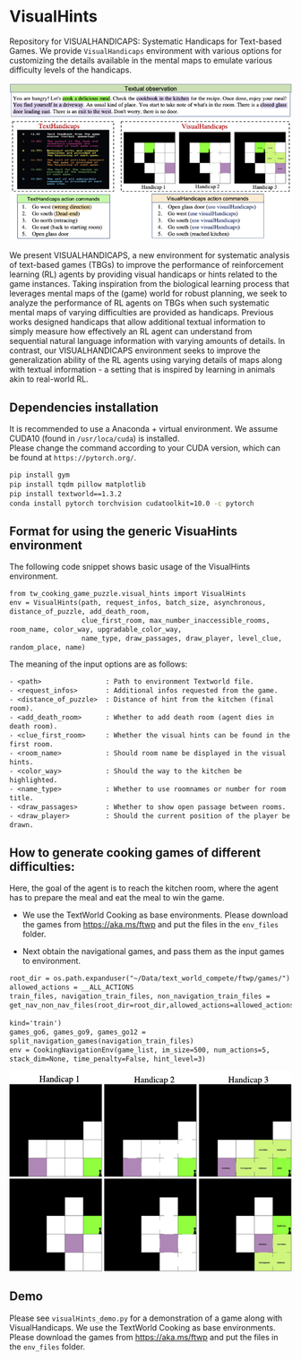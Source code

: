 # VisualHints
Repository for VISUALHANDICAPS: Systematic Handicaps for Text-based Games. We provide `VisualHandicaps` environment with various options for customizing the details available in the mental maps to emulate various difficulty levels of the handicaps.


![overview](./assets/intro.png)

We present VISUALHANDICAPS, a new environment for systematic analysis of text-based games (TBGs) to improve the performance of reinforcement learning
(RL) agents by providing visual handicaps or hints related to the game instances. Taking inspiration from the biological learning process that leverages mental maps of the (game) world for robust planning, we seek to analyze the performance of RL agents on TBGs when such systematic mental maps of varying difficulties are provided as handicaps. Previous works designed handicaps that allow additional textual information to simply measure how effectively an RL agent can understand from sequential natural language information with varying amounts of details. In contrast, our VISUALHANDICAPS environment seeks to improve the generalization ability of the RL agents using varying details of maps along with textual information - a setting that is inspired by learning in animals akin to real-world RL. 

## Dependencies installation
It is recommended to use a Anaconda + virtual environment. We assume CUDA10 (found in `/usr/loca/cuda`) is installed.<br /> 
Please change the command according to your CUDA version, which can be found at `https://pytorch.org/`.
```bash
pip install gym 
pip install tqdm pillow matplotlib
pip install textworld==1.3.2
conda install pytorch torchvision cudatoolkit=10.0 -c pytorch
```

## Format for using the generic VisuaHints environment

The following code snippet shows basic usage of the VisualHints environment.

```
from tw_cooking_game_puzzle.visual_hints import VisualHints
env = VisualHints(path, request_infos, batch_size, asynchronous, distance_of_puzzle, add_death_room, 
                  clue_first_room, max_number_inaccessible_rooms, room_name, color_way, upgradable_color_way,
                  name_type, draw_passages, draw_player, level_clue, random_place, name)
```

The meaning of the input options are as follows:
```
- <path>                : Path to environment Textworld file.
- <request_infos>       : Additional infos requested from the game.
- <distance_of_puzzle>  : Distance of hint from the kitchen (final room).
- <add_death_room>      : Whether to add death room (agent dies in death room).
- <clue_first_room>     : Whether the visual hints can be found in the first room.
- <room_name>           : Should room name be displayed in the visual hints.
- <color_way>           : Should the way to the kitchen be highlighted.
- <name_type>           : Whether to use roomnames or number for room title.
- <draw_passages>       : Whether to show open passage between rooms.
- <draw_player>         : Should the current position of the player be drawn.
```

## How to generate cooking games of different difficulties:
Here, the goal of the agent is to reach the kitchen room, where the agent has to prepare the meal and eat the meal to win the game.

- We use the TextWorld Cooking as base environments. Please download the games from https://aka.ms/ftwp and put the files in the `env_files` folder.

- Next obtain the navigational games, and pass them as the input games to environment. 
```
root_dir = os.path.expanduser("~/Data/text_world_compete/ftwp/games/")
allowed_actions = __ALL_ACTIONS
train_files, navigation_train_files, non_navigation_train_files = get_nav_non_nav_files(root_dir=root_dir,allowed_actions=allowed_actions, 
                                                                                        kind='train')
games_go6, games_go9, games_go12 = split_navigation_games(navigation_train_files)
env = CookingNavigationEnv(game_list, im_size=500, num_actions=5, stack_dim=None, time_penalty=False, hint_level=3)
```
![option1](./assets/go9.png)



## Demo
Please see `visualHints_demo.py` for a demonstration of a game along with VisualHandicaps. We use the TextWorld Cooking as base environments. Please download the games from https://aka.ms/ftwp and put the files in the `env_files` folder.
